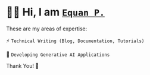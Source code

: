 # 👋🏼 Hi, I am [`Equan P.`](https://twitter.com/junwatu)

These are my areas of expertise: 

⚡️ `Technical Writing (Blog, Documentation, Tutorials)` 

🔆 `Developing Generative AI Applications`

Thank You! 🙏



